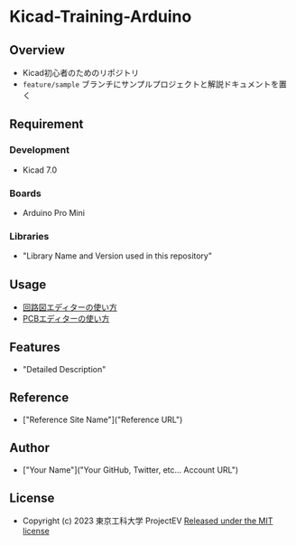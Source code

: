 # Kicad-Training-Arduino

## Overview
- Kicad初心者のためのリポジトリ
- `feature/sample` ブランチにサンプルプロジェクトと解説ドキュメントを置く

## Requirement
### Development
- Kicad 7.0
### Boards
- Arduino Pro Mini
### Libraries
- "Library Name and Version used in this repository"

## Usage
- [回路図エディターの使い方](./documents/How-to-Use-Schematic-Editor/)
- [PCBエディターの使い方](./documents/How-to-Use-PCB-Editor/)

## Features
- "Detailed Description"

## Reference
- ["Reference Site Name"]("Reference URL")

## Author
- ["Your Name"]("Your GitHub, Twitter, etc... Account URL")

## License
- Copyright (c) 2023 東京工科大学 ProjectEV [Released under the MIT license](./LICENSE)
